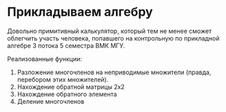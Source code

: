 Прикладываем алгебру
====================

Довольно примитивный калькулятор, который тем не менее сможет облегчить участь человека, попавшего на
контрольную по прикладной алгебре 3 потока 5 семестра ВМК МГУ.

Реализованные функции:

1. Разложение многочленов на неприводимые множители (правда, перебором этих множителей).
2. Нахождение обратной матрицы 2x2
3. Нахождение обратного элемента
4. Деление многочленов